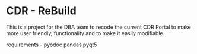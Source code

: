 # CDR - ReBuild

This is a project for the DBA team to recode the current CDR Portal to make more user friendly, functionality and to make it easily modifiable.

requirements - 
    pyodoc
    pandas
    pyqt5
